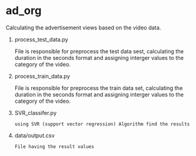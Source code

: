# ad_org
Calculating the advertisement views  based on the video data.

1. process_test_data.py

      File is responsible for preprocess the test data sest, calculating the duration in the seconds format and assigning interger
    values to the category of the video.
2. process_train_data.py

     File is responsible for preprocess the train data set, calculating the duration in the seconds format and assigning interger
   values to the category of the video.
3. SVR_classifer.py

       using SVR (support vector regression) Algorithm find the results
4. data/output.csv

       File having the result values

